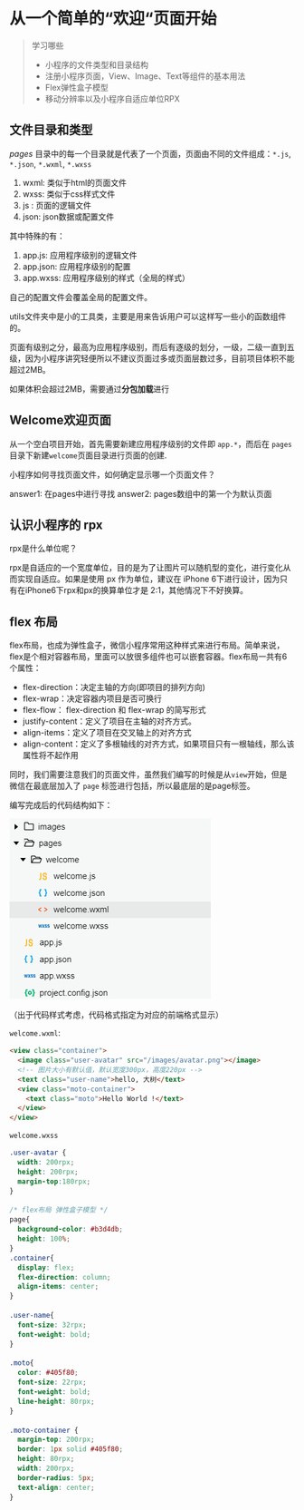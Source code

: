 # 从一个简单的“欢迎“页面开始

> 学习哪些
>
> + 小程序的文件类型和目录结构
> + 注册小程序页面，View、Image、Text等组件的基本用法
> + Flex弹性盒子模型
> + 移动分辨率以及小程序自适应单位RPX

## 文件目录和类型

*pages* 目录中的每一个目录就是代表了一个页面，页面由不同的文件组成：`*.js`, `*.json`, `*.wxml`, `*.wxss`

1. wxml: 类似于html的页面文件
2. wxss: 类似于css样式文件
3. js  : 页面的逻辑文件
4. json: json数据或配置文件

其中特殊的有：

1. app.js: 应用程序级别的逻辑文件
2. app.json: 应用程序级别的配置
3. app.wxss: 应用程序级别的样式（全局的样式）

自己的配置文件会覆盖全局的配置文件。

utils文件夹中是小的工具类，主要是用来告诉用户可以这样写一些小的函数组件的。

页面有级别之分，最高为应用程序级别，而后有逐级的划分，一级，二级一直到五级，因为小程序讲究轻便所以不建议页面过多或页面层数过多，目前项目体积不能超过2MB。

如果体积会超过2MB，需要通过**分包加载**进行


## Welcome欢迎页面

从一个空白项目开始，首先需要新建应用程序级别的文件即 `app.*`，而后在 `pages` 目录下新建`welcome`页面目录进行页面的创建.

小程序如何寻找页面文件，如何确定显示哪一个页面文件？

answer1: 在pages中进行寻找
answer2: pages数组中的第一个为默认页面

## 认识小程序的 rpx

rpx是什么单位呢？

rpx是自适应的一个宽度单位，目的是为了让图片可以随机型的变化，进行变化从而实现自适应。如果是使用 px 作为单位，建议在 iPhone 6下进行设计，因为只有在iPhone6下rpx和px的换算单位才是 2:1，其他情况下不好换算。

## flex 布局

flex布局，也成为弹性盒子，微信小程序常用这种样式来进行布局。简单来说，flex是个相对容器布局，里面可以放很多组件也可以嵌套容器。flex布局一共有6个属性：

+ flex-direction：决定主轴的方向(即项目的排列方向)
+ flex-wrap：决定容器内项目是否可换行
+ flex-flow： flex-direction 和 flex-wrap 的简写形式
+ justify-content：定义了项目在主轴的对齐方式。
+ align-items：定义了项目在交叉轴上的对齐方式
+ align-content：定义了多根轴线的对齐方式，如果项目只有一根轴线，那么该属性将不起作用

同时，我们需要注意我们的页面文件，虽然我们编写的时候是从`view`开始，但是微信在最底层加入了 `page` 标签进行包括，所以最底层的是page标签。

编写完成后的代码结构如下：

![目录结构](../pics/wechat/wechat01.png)

（出于代码样式考虑，代码格式指定为对应的前端格式显示）

`welcome.wxml`:

```html
<view class="container">
  <image class="user-avatar" src="/images/avatar.png"></image>
  <!-- 图片大小有默认值，默认宽度300px，高度220px -->
  <text class="user-name">hello, 大树</text>
  <view class="moto-container">
    <text class="moto">Hello World !</text>
  </view>
</view>
```

`welcome.wxss`

```css
.user-avatar {
  width: 200rpx;
  height: 200rpx;
  margin-top:180rpx;
}

/* flex布局 弹性盒子模型 */
page{
  background-color: #b3d4db;
  height: 100%;
}
.container{
  display: flex;
  flex-direction: column;
  align-items: center;
}

.user-name{
  font-size: 32rpx;
  font-weight: bold;
}

.moto{
  color: #405f80;
  font-size: 22rpx;
  font-weight: bold;
  line-height: 80rpx;
}

.moto-container {
  margin-top: 200rpx;
  border: 1px solid #405f80;
  height: 80rpx;
  width: 200rpx;
  border-radius: 5px;
  text-align: center;
}
```
